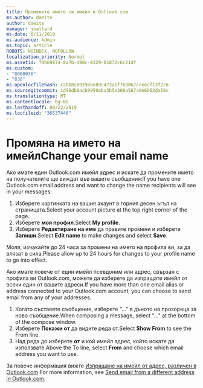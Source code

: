 ```yaml
---
title: Променете името си имейл в Outlook.com
ms.author: daeite
author: daeite
manager: joallard
ms.date: 6/11/2019
ms.audience: Admin
ms.topic: article
ROBOTS: NOINDEX, NOFOLLOW
localization_priority: Normal
ms.assetid: f0b69874-8a7b-480c-8329-01872c6c21df
ms.custom:
- "8000036"
- "838"
ms.openlocfilehash: c20b8c0919ebe89c473a1f7b9067cceecf13f2c6
ms.sourcegitcommit: 1d98db8acb9959aba3b5e308a567ade6b62da56c
ms.translationtype: MT
ms.contentlocale: bg-BG
ms.lasthandoff: 08/22/2019
ms.locfileid: "36537446"
---
```

# <a name="change-your-email-name"></a><span data-ttu-id="e7078-102">Промяна на името на имейл</span><span class="sxs-lookup"><span data-stu-id="e7078-102">Change your email name</span></span>

<span data-ttu-id="e7078-103">Ако имате един Outlook.com имейл адрес и искате да промените името на получателите ще виждат във вашите съобщения:</span><span class="sxs-lookup"><span data-stu-id="e7078-103">If you have one Outlook.com email address and want to change the name recipients will see in your messages:</span></span>
  
1. <span data-ttu-id="e7078-104">Изберете картинката на вашия акаунт в горния десен ъгъл на страницата.</span><span class="sxs-lookup"><span data-stu-id="e7078-104">Select your account picture at the top right corner of the page.</span></span>
2. <span data-ttu-id="e7078-105">Изберете **моя профил**.</span><span class="sxs-lookup"><span data-stu-id="e7078-105">Select **My profile**.</span></span>
3. <span data-ttu-id="e7078-106">Изберете **Редактиране на име** да правите промени и изберете **Запиши**.</span><span class="sxs-lookup"><span data-stu-id="e7078-106">Select **Edit name** to make changes and select **Save**.</span></span>

<span data-ttu-id="e7078-107">Моля, изчакайте до 24 часа за промени на името на профила ви, за да влязат в сила.</span><span class="sxs-lookup"><span data-stu-id="e7078-107">Please allow up to 24 hours for changes to your profile name to go into effect.</span></span>
  
<span data-ttu-id="e7078-108">Ако имате повече от един имейл псевдоним или адрес, свързан с профила ви Outlook.com, можете да изберете да изпращате имейл от всеки един от вашите адреси.</span><span class="sxs-lookup"><span data-stu-id="e7078-108">If you have more than one email alias or address connected to your Outlook.com account, you can choose to send email from any of your addresses.</span></span>
  
1. <span data-ttu-id="e7078-109">Когато съставяте съобщение, изберете "..." в дъното на прозореца за ново съобщение.</span><span class="sxs-lookup"><span data-stu-id="e7078-109">When composing a message, select "..." at the bottom of the compose window.</span></span>
1. <span data-ttu-id="e7078-110">Изберете **Покажи от** да видите реда от.</span><span class="sxs-lookup"><span data-stu-id="e7078-110">Select **Show From** to see the From line.</span></span>
1. <span data-ttu-id="e7078-111">Над реда до изберете **от** и кой имейл адрес, който искате да използвате.</span><span class="sxs-lookup"><span data-stu-id="e7078-111">Above the To line, select **From** and choose which email address you want to use.</span></span>

<span data-ttu-id="e7078-112">За повече информация вижте [Изпращане на имейл от адрес, различен в Outlook.com](https://support.office.com/article/ccba89cb-141c-4a36-8c56-6d16a8556d2e?wt.mc_id=Office_Outlook_com_Alchemy).</span><span class="sxs-lookup"><span data-stu-id="e7078-112">For more information, see [Send email from a different address in Outlook.com](https://support.office.com/article/ccba89cb-141c-4a36-8c56-6d16a8556d2e?wt.mc_id=Office_Outlook_com_Alchemy).</span></span>